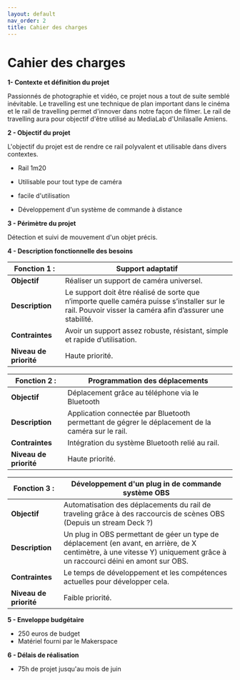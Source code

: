 ```yaml
---
layout: default
nav_order: 2
title: Cahier des charges 
---
```


# Cahier des charges 
**1- Contexte et définition du projet**

Passionnés de photographie et vidéo, ce projet nous a tout de suite semblé inévitable. Le travelling est une technique de plan important dans le cinéma et le rail de travelling permet d'innover dans notre façon de filmer. Le rail de travelling aura pour objectif d'être utilisé au MediaLab d'Unilasalle Amiens. 

**2 - Objectif du projet**

L'objectif du projet est de rendre ce rail polyvalent et utilisable dans divers contextes.

- Rail 1m20

- Utilisable pour tout type de caméra

- facile d'utilisation

- Développement d'un système de commande à distance

**3 - Périmètre du projet** 

Détection et suivi de mouvement d'un objet précis.

**4 - Description fonctionnelle des besoins**

| **Fonction 1 :** |          Support adaptatif                            |
|------------------------------------|--------------------------------------|
| **Objectif**                      | Réaliser un support de caméra universel. |
| **Description**                    | Le support doit être réalisé de sorte que n’importe quelle caméra puisse s’installer sur le rail. Pouvoir visser la caméra afin d’assurer une stabilité. |
| **Contraintes**                    | Avoir un support assez robuste, résistant, simple et rapide d’utilisation. |
| **Niveau de priorité**             | Haute priorité. |

| **Fonction 2 :** |          Programmation des déplacements                            |
|------------------------------------|--------------------------------------|
| **Objectif**                      | Déplacement grâce au téléphone via le Bluetooth |
| **Description**                    | Application connectée par Bluetooth permettant de gégrer le déplacement de la caméra sur le rail. |
| **Contraintes**                    | Intégration du système Bluetooth relié au rail. |
| **Niveau de priorité**             | Haute priorité. |

| **Fonction 3 :** |          Développement d'un plug in de commande système OBS           |
|------------------------------------|--------------------------------------|
| **Objectif**                      | Automatisation des déplacements du rail de traveling grâce à des raccourcis de scènes OBS (Depuis un stream Deck ?) |
| **Description**                    | Un plug in OBS permettant de géer un type de déplacement (en avant, en arrière, de X centimètre, à une vitesse Y) uniquement grâce à un raccourci déini en amont sur OBS. |
| **Contraintes**                    | Le temps de développement et les compétences actuelles pour développer cela. |
| **Niveau de priorité**             | Faible priorité. |

**5 - Enveloppe budgétaire**
- 250 euros de budget 
- Matériel fourni par le Makerspace

**6 - Délais de réalisation**
- 75h de projet jusqu'au mois de juin 